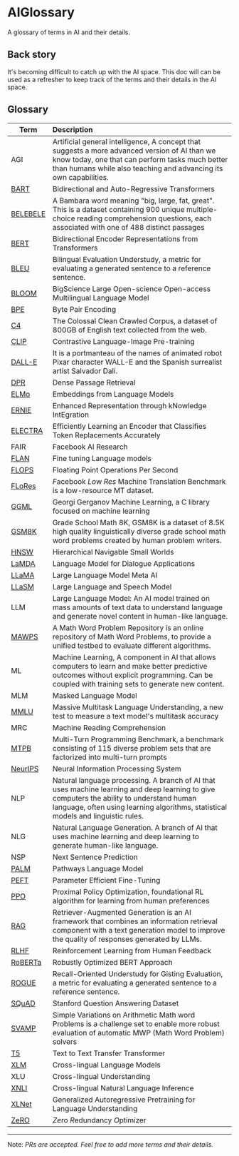 # AIGlossary
A glossary of terms in AI and their details.

## Back story
It's becoming difficult to catch up with the AI space. This doc will can be used as a refresher to keep track of the terms and their details in the AI space.

## Glossary
| Term                                              | Description                                                        |
| ------------------------------------------------- | :----------------------------------------------------------------- |
|AGI        |	Artificial general intelligence, A concept that suggests a more advanced version of AI than we know today, one that can perform tasks much better than humans while also teaching and advancing its own capabilities.	
|[BART](https://arxiv.org/pdf/1910.13461.pdf)       |	Bidirectional and Auto-Regressive Transformers	                                    |
|[BELEBELE](https://arxiv.org/pdf/2308.16884.pdf)   |   A Bambara word meaning "big, large, fat, great". This is a dataset containing 900 unique multiple-choice reading comprehension questions, each associated with one of 488 distinct passages  |       
|[BERT](https://towardsdatascience.com/keeping-up-with-the-berts-5b7beb92766)       |	Bidirectional Encoder Representations from Transformers	                            |       
|[BLEU](https://en.wikipedia.org/wiki/BLEU)       |	Bilingual Evaluation Understudy, a metric for evaluating a generated sentence to a reference sentence. |       
|[BLOOM](https://bigscience.huggingface.co/)      |	BigScience Large Open-science Open-access Multilingual Language Model	            |       
|[BPE](https://en.wikipedia.org/wiki/Byte_pair_encoding)        |	Byte Pair Encoding	                                                                |       
|[C4](https://www.tensorflow.org/datasets/catalog/c4)         |   The Colossal Clean Crawled Corpus, a dataset of 800GB of English text collected from the web.  |  
|[CLIP](https://openai.com/blog/clip/)       |	Contrastive Language-Image Pre-training	                                            |       
|[DALL-E](https://openai.com/research/dall-e)     |	It is a portmanteau of the names of animated robot Pixar character WALL-E and the Spanish surrealist artist Salvador Dalí.	    |       
|[DPR](https://arxiv.org/pdf/2004.04906.pdf)        |	Dense Passage Retrieval	                                                            |       
|[ELMo](https://arxiv.org/pdf/1802.05365v2.pdf)       |   Embeddings from Language Models                                                     |       
|[ERNIE](https://arxiv.org/abs/1904.09223)      |	Enhanced Representation through kNowledge IntEgration	                            |       
|[ELECTRA](https://arxiv.org/pdf/2003.10555.pdf)    |	Efficiently Learning an Encoder that Classifies Token Replacements Accurately	    |       
|FAIR       |	Facebook AI Research	
|[FLAN](https://arxiv.org/pdf/2210.11416.pdf)       |	Fine tuning Language models	                                                        |       
|[FLOPS](https://en.wikipedia.org/wiki/FLOPS)      |	Floating Point Operations Per Second	                                            |       
|[FLoRes](https://github.com/facebookresearch/flores)     |	*F*acebook *Lo*w *Res* Machine Translation Benchmark is a low-resource MT dataset.  |       
|[GGML](https://huggingface.co/TheBloke/Llama-2-13B-chat-GGML)       |   Georgi Gerganov Machine Learning, a C library focused on machine learning           |       
|[GSM8K](https://arxiv.org/pdf/2109.01152.pdf)      |	Grade School Math 8K, GSM8K is a dataset of 8.5K high quality linguistically diverse grade school math word problems created by human problem writers. |  
|[HNSW](https://arxiv.org/ftp/arxiv/papers/1603/1603.09320.pdf)       |	Hierarchical Navigable Small Worlds	                                                |       
|[LaMDA](https://arxiv.org/pdf/2201.08239.pdf)      |   Language Model for Dialogue Applications	                                        |       
|[LLaMA](https://ai.meta.com/blog/large-language-model-llama-meta-ai/)      |	Large Language Model Meta AI	                                                    |       
|[LLaSM](https://arxiv.org/pdf/2308.15930.pdf)      |   Large Language and Speech Model                                                     |       
|LLM        |	Large Language Model: An AI model trained on mass amounts of text data to understand language and generate novel content in human-like language.	
|[MAWPS](https://github.com/sroy9/mawps)      |	A Math Word Problem Repository is an online repository of Math Word Problems, to provide a unified testbed to evaluate different algorithms. | 
|ML         |	Machine Learning, A component in AI that allows computers to learn and make better predictive outcomes without explicit programming. Can be coupled with training sets to generate new content.	
|MLM        |	Masked Language Model	
|[MMLU](https://arxiv.org/abs/2009.03300)       |   Massive Multitask Language Understanding, a new test to measure a text model's multitask accuracy | 
|MRC        |   Machine Reading Comprehension  
|[MTPB](https://arxiv.org/pdf/2203.13474.pdf)       |   Multi-Turn Programming Benchmark, a benchmark consisting of 115 diverse problem sets that are factorized into multi-turn prompts | 
|[NeurIPS](https://neurips.cc/)    |	Neural Information Processing System	                                            |       
|NLP        |	Natural language processing. A branch of AI that uses machine learning and deep learning to give computers the ability to understand human language, often using learning algorithms, statistical models and linguistic rules.	
|NLG        |	Natural Language Generation. A branch of AI that uses machine learning and deep learning to generate human-like language.	
|NSP        |	Next Sentence Prediction
|[PALM](https://arxiv.org/pdf/2204.02311.pdf)       |   Pathways Language Model	                                                            |       
|[PEFT](https://huggingface.co/blog/peft)       |	Parameter Efficient Fine-Tuning	                                                    |       
|[PPO](https://arxiv.org/pdf/1707.06347.pdf)        |	Proximal Policy Optimization, foundational RL algorithm for learning from human preferences |       
|[RAG](https://arxiv.org/pdf/2005.11401.pdf)        |   Retriever-Augmented Generation is an AI framework that combines an information retrieval component with a text generation model to improve the quality of responses generated by LLMs.      |       
|[RLHF](https://arxiv.org/pdf/2305.18438.pdf)       |	Reinforcement Learning from Human Feedback	                                        |       
|[RoBERTa](https://arxiv.org/pdf/1907.11692.pdf)    |	Robustly Optimized BERT Approach	                                                |       
|[ROGUE](https://arxiv.org/abs/1803.01937)      |	Recall-Oriented Understudy for Gisting Evaluation, a metric for evaluating a generated sentence to a reference sentence. |       
|[SQuAD](https://arxiv.org/pdf/1606.05250.pdf)      |	Stanford Question Answering Dataset	                                                |       
|[SVAMP](https://github.com/arkilpatel/SVAMP)      |   Simple Variations on Arithmetic Math word Problems is a challenge set to enable more robust evaluation of automatic MWP (Math Word Problem) solvers | 
|[T5](https://huggingface.co/docs/transformers/model_doc/t5)         |	Text to Text Transfer Transformer	                                                |       
|[XLM](https://arxiv.org/pdf/1901.07291.pdf)        |	Cross-lingual Language Models	                                                    |       
|XLU        |	Cross-lingual Understanding	
|[XNLI](https://github.com/facebookresearch/XNLI)       |	Cross-lingual Natural Language Inference	                                        |       
|[XLNet](https://arxiv.org/pdf/1906.08237.pdf)      |	Generalized Autoregressive Pretraining for Language Understanding	                |       
|[ZeRO](https://arxiv.org/pdf/1910.02054.pdf)       |   *Ze*ro *R*edundancy *O*ptimizer	                                                    |       

---
Note: _PRs are accepted. Feel free to add more terms and their details._